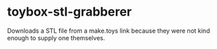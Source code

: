 # toybox-stl-grabberer
Downloads a STL file from a make.toys link because they were not kind enough to supply one themselves.
